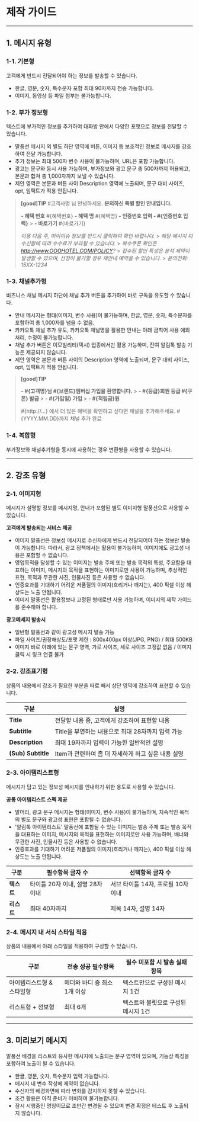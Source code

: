 # 제작 가이드

---

## 1. 메시지 유형

### 1-1. 기본형

고객에게 반드시 전달되어야 하는 정보를 발송할 수 있습니다.

- 한글, 영문, 숫자, 특수문자 포함 최대 90자까지 전송 가능합니다.
- 이미지, 동영상 등 파일 첨부는 불가능합니다.

### 1-2. 부가 정보형

텍스트에 부가적인 정보를 추가하여 대화방 안에서 다양한 포맷으로 정보를 전달할 수 있습니다.

- 말풍선 메시지 외 별도 하단 영역에 버튼, 이미지 등 보조적인 정보로 메시지를 강조하여 전달 가능합니다.
- 추가 정보는 최대 500자 변수 사용이 불가능하며, URL은 포함 가능합니다.
- 광고는 문구와 동시 사용 가능하며, 부가정보와 광고 문구 총 500자까지 허용되고, 본문과 합쳐 총 1,000자까지 보낼 수 있습니다.
- 제안 영역은 본문과 버튼 사이 Description 영역에 노출되며, 문구 대비 사이즈, opt, 임팩트가 적용 안됩니다.

> **[good]TIP** #고객사명 님 안녕하세요.
> **문의하신 특별 할인 안내입니다.**
>
> **- 혜택 번호**
> #{혜택번호}
> **- 혜택 명**
> #{혜택명}
> **- 인증번호 입력 - #{인증번호 입력}** > **- 바로가기**
> #{바로가기}
>
> _이용 다음 주, 마이이슈 정보를 반드시 클릭하여 확인 바랍니다._ > _해당 메시지 미수신함에 따라 수수료가 부과될 수 있습니다._ > _복수쿠폰 확인은 http://www.OOOHOTEL.COM/POLICY?_ > _접수된 할인 특성은 분석 제약이 발생할 수 있으며, 선정이 불가할 경우 재안내 예약을 수 있습니다._ > _문의전화: 15XX-1234_

### 1-3. 채널추가형

비즈니스 채널 메시지 하단에 채널 추가 버튼을 추가하여 바로 구독을 유도할 수 있습니다.

- 안내 메시지는 형태(이미지, 변수 사용)이 불가능하며, 한글, 영문, 숫자, 특수문자를 포함하여 총 1,000자를 넘을 수 없음.
- 카카오톡 채널 추가 유도, 카카오톡 채널명을 활용한 안내는 아래 금칙어 사용 예외 처리, 수정이 불가능합니다.
- 채널 추가 버튼은 이모빌리티(택시) 업종에서만 활용 가능하며, 잔여 알림톡 발송 기능은 제공되지 않습니다.
- 제안 영역은 본문과 버튼 사이의 Description 영역에 노출되며, 문구 대비 사이즈, opt, 임팩트가 적용 안됩니다.

> **[good]TIP**
>
> **- #{고객명}님 #{브랜드}멤버십 가입을 환영합니다.** > **- #{등급}회원 등급 #{쿠폰} 발급** > **- #{가입일} 가입** > **- #{적립금}원**
>
> #{http://...} 에서 더 많은 혜택을 확인하고 싶다면 채널을 추가해주세요.
> #{YYYY.MM.DD}까지 채널 추가 완료

### 1-4. 복합형

부가정보와 채널추가형을 동시에 사용하는 경우 변환형을 사용할 수 있습니다.

---

## 2. 강조 유형

### 2-1. 이미지형

메시지가 설명할 정보를 메시지명, 안내가 포함된 별도 이미지형 말풍선으로 사용할 수 있습니다.

**고객에게 발송되는 서비스 제공**

- 이미지 말풍선은 정보성 메시지로 수신자에게 반드시 전달되어야 하는 정보만 발송이 가능합니다. 따라서, 광고 정책에서는 활용이 불가능하며, 이미지에도 광고성 내용은 포함할 수 없습니다.
- 영업목적을 달성할 수 있는 이미지는 발송 주체 또는 발송 목적의 특성, 주요함을 대표하는 이미지, 메시지의 목적을 표현하는 이미지로만 사용이 가능하며, 추상적인 표현, 목적과 무관한 사진, 인물사진 등은 사용할 수 없습니다.
- 인증효과를 기대하기 어려운 저품질의 이미지(흐리거나 깨지는), 400 픽셀 이상 해상도는 노출 안됩니다.
- 이미지 말풍선은 활용정보나 고정된 형태로만 사용 가능하며, 이미지의 제작 가이드를 준수해야 합니다.

**광고메세지 발송시**

- 일반형 말풍선과 같이 광고성 메시지 발송 가능
- 파일 사이즈/권장해상도/포맷 제한 : 800x400px 이상(JPG, PNG) / 최대 500KB
- 이미지 바로 아래에 있는 문구 영역, 가로 사이즈, 세로 사이즈 고정값 없음 / 이미지 클릭 시 링크 연결 불가

### 2-2. 강조표기형

상품의 내용에서 강조가 필요한 부분을 따로 빼서 상단 영역에 강조하여 표현할 수 있습니다.

| 구분 | 설명 |
| ------------------ | -------------------------------------------------- |
| **Title** | 전달할 내용 중, 고객에게 강조하여 표현할 내용 |
| **Subtitle** | Title을 부연하는 내용으로 최대 28자까지 입력 가능 |
| **Description** | 최대 19자까지 입력이 가능한 일반적인 설명 |
| **(Sub) Subtitle** | Item과 관련하여 좀 더 자세하게 하고 싶은 내용 설명 |

### 2-3. 아이템리스트형

메시지가 담고 있는 정보성 메시지를 안내하기 위한 용도로 사용할 수 있습니다.

**공통 아이템리스트 스펙 제공**

- 말머리, 광고 문구 메시지는 형태(이미지, 변수 사용)이 불가능하며, 지속적인 목적의 별도 문구와 광고성 표현은 포함될 수 없습니다.
- '알림톡 아이템리스트' 말풍선에 포함될 수 있는 이미지는 발송 주체 또는 발송 목적을 대표하는 이미지, 메시지의 목적을 표현하는 이미지로만 사용 가능하며, 배너와 무관한 사진, 인물사진 등은 사용할 수 없습니다.
- 인증효과를 기대하기 어려운 저품질의 이미지(흐리거나 깨지는), 400 픽셀 이상 해상도는 노출 안됩니다.

| 구분 | 필수항목 글자 수 | 선택항목 글자 수 |
| ---------- | -------------------------------- | ---------------------------------- |
| **텍스트** | 타이틀 20자 이내, 설명 28자 이내 | 서브 타이틀 14자, 프로필 10자 이내 |
| **리스트** | 최대 40자까지 | 제목 14자, 설명 14자 |

### 2-4. 메시지 내 서식 스타일 적용

상품의 내용에서 아래 스타일을 적용하여 구성할 수 있습니다.

| 구분 | 전송 성공 필수항목 | 필수 미포함 시 발송 실패 항목 |
| ------------------------- | ---------------------------- | ----------------------------------- |
| 아이템리스트형 & 스타일형 | 헤더와 바디 중 최소 1개 이상 | 텍스트만으로 구성된 메시지 1건 |
| 리스트형 + 정보형 | 최대 6개 | 텍스트와 불릿으로 구성된 메시지 1건 |

---

## 3. 미리보기 메시지

말풍선 배경을 리스트와 유사한 메시지에 노출되는 문구 영역이 있으며, 기능상 특징을 포함하여 노출이 될 수 있습니다.

- 한글, 영문, 숫자, 특수문자 입력 가능합니다.
- 메시지 내 변수 작성에 제약이 없습니다.
- 수신자의 배경화면에 따라 변화를 감지하지 못할 수 있습니다.
- 조건 활용은 아직 준비가 미비하여 불가능합니다.
- 잠시 시행중인 명칭이므로 조만간 변경될 수 있으며 변경 확정은 테스트 후 노출되지 않습니다.